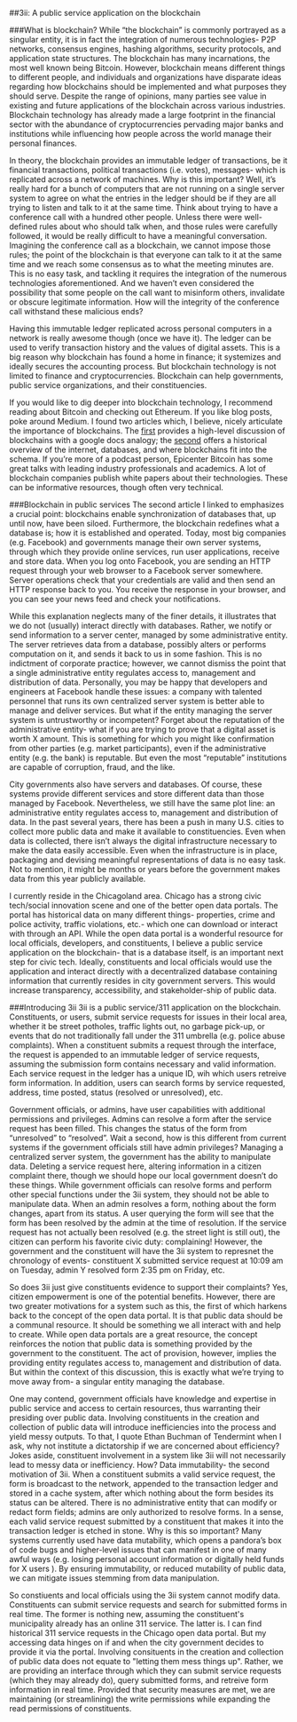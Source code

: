 ##3ii: A public service application on the blockchain

###What is blockchain?
While “the blockchain” is commonly portrayed as a singular entity, it is in fact the integration of numerous technologies- P2P networks, consensus engines, hashing algorithms, security protocols, and application state structures. The blockchain has many incarnations, the most well known being Bitcoin. However, blockchain means different things to different people, and individuals and organizations have disparate ideas regarding how blockchains should be implemented and what purposes they should serve. Despite the range of opinions, many parties see value in existing and future applications of the blockchain across various industries. Blockchain technology has already made a large footprint in the financial sector with the abundance of cryptocurrencies pervading major banks and institutions while influencing how people across the world manage their personal finances. 

In theory, the blockchain provides an immutable ledger of transactions, be it financial transactions, political transactions (i.e. votes), messages- which is replicated across a network of machines. Why is this important? Well, it’s really hard for a bunch of computers that are not running on a single server system to agree on what the entries in the ledger should be if they are all trying to listen and talk to it at the same time. Think about trying to have a conference call with a hundred other people. Unless there were well-defined rules about who should talk when, and those rules were carefully followed, it would be really difficult to have a meaningful conversation. Imagining the conference call as a blockchain, we cannot impose those rules; the point of the blockchain is that everyone can talk to it at the same time and we reach some consensus as to what the meeting minutes are. This is no easy task, and tackling it requires the integration of the numerous technologies aforementioned. And we haven’t even considered the possibility that some people on the call want to misinform others, invalidate or obscure legitimate information. How will the integrity of the conference call withstand these malicious ends?

Having this immutable ledger replicated across personal computers in a network is really awesome though (once we have it). The ledger can be used to verify transaction history and the values of digital assets. This is a big reason why blockchain has found a home in finance; it systemizes and ideally secures the accounting process. But blockchain technology is not limited to finance and cryptocurrencies. Blockchain can help governments, public service organizations, and their constituencies.

If you would like to dig deeper into blockchain technology, I recommend reading about Bitcoin and checking out Ethereum. If you like blog posts, poke around Medium. I found two articles which, I believe, nicely articulate the importance of blockchains. The [first](https://medium.com/@wmougayar/explaining-the-blockchain-via-a-google-docs-analogy-56326b1bbe58#.cc31fdupy) provides a high-level discussion of blockchains with a google docs analogy; the [second](https://medium.com/@ConsenSys/programmable-blockchains-in-context-ethereum-s-future-cd8451eb421e#.n10mf920z) offers a historical overview of the internet, databases, and where blockchains fit into the schema. If you’re more of a podcast person, Epicenter Bitcoin has some great talks with leading industry professionals and academics. A lot of blockchain companies publish white papers about their technologies. These can be informative resources, though often very technical.

###Blockchain in public services
The second article I linked to emphasizes a crucial point: blockchains enable synchronization of databases that, up until now, have been siloed. Furthermore, the blockchain redefines what a database is; how it is established and operated. Today, most big companies (e.g. Facebook) and governments manage their own server systems, through which they provide online services, run user applications, receive and store data. When you log onto Facebook, you are sending an HTTP request through your web browser to a Facebook server somewhere. Server operations check that your credentials are valid and then send an HTTP response back to you. You receive the response in your browser, and you can see your news feed and check your notifications.

While this explanation neglects many of the finer details, it illustrates that we do not (usually) interact directly with databases. Rather, we notify or send information to a server center, managed by some administrative entity. The server retrieves data from a database, possibly alters or performs computation on it, and sends it back to us in some fashion. This is no indictment of corporate practice; however, we cannot dismiss the point that a single administrative entity regulates access to, management and distribution of data. Personally, you may be happy that developers and engineers at Facebook handle these issues: a company with talented personnel that runs its own centralized server system is better able to manage and deliver services. But what if the entity managing the server system is untrustworthy or incompetent? Forget about the reputation of the administrative entity- what if you are trying to prove that a digital asset is worth X amount. This is something for which you might like confirmation from other parties (e.g. market participants), even if the administrative entity (e.g. the bank) is reputable. But even the most “reputable” institutions are capable of corruption, fraud, and the like.

City governments also have servers and databases. Of course, these systems provide different services and store different data than those managed by Facebook. Nevertheless, we still have the same plot line: an administrative entity regulates access to, management and distribution of data. In the past several years, there has been a push in many U.S. cities to collect more public data and make it available to constituencies. Even when data is collected, there isn’t always the digital infrastructure necessary to make the data easily accessible. Even when the infrastructure is in place, packaging and devising meaningful representations of data is no easy task. Not to mention, it might be months or years before the government makes data from this year publicly available. 

I currently reside in the Chicagoland area. Chicago has a strong civic tech/social innovation scene and one of the better open data portals. The portal has historical data on many different things- properties, crime and police activity, traffic violations, etc.- which one can download or interact with through an API. While the open data portal is a wonderful resource for local officials, developers, and constituents, I believe a public service application on the blockchain- that is a database itself, is an important next step for civic tech. Ideally, constituents and local officials would use the application and interact directly with a decentralized database containing information that currently resides in city government servers. This would increase transparency, accessibility, and stakeholder-ship of public data.

###Introducing 3ii
3ii is a public service/311 application on the blockchain. Constituents, or users, submit service requests for issues in their local area, whether it be street potholes, traffic lights out, no garbage pick-up, or events that do not traditionally fall under the 311 umbrella (e.g. police abuse complaints). When a constituent submits a request through the interface, the request is appended to an immutable ledger of service requests, assuming the submission form contains necessary and valid information. Each service request in the ledger has a unique ID, wih which users retreive form information. In addition, users can search forms by service requested, address, time posted, status (resolved or unresolved), etc. 

Government officials, or admins, have user capabilities with additional permissions and privileges. Admins can resolve a form after the service request has been filled. This changes the status of the form from “unresolved” to “resolved”. Wait a second, how is this different from current systems if the government officials still have admin privileges? Managing a centralized server system, the government has the ability to manipulate data. Deleting a service request here, altering information in a citizen complaint there, though we should hope our local government doesn’t do these things. While government officials can resolve forms and perform other special functions under the 3ii system, they should not be able to manipulate data. When an admin resolves a form, nothing about the form changes, apart from its status. A user querying the form will see that the form has been resolved by the admin at the time of resolution. If the service request has not actually been resolved  (e.g. the street light is still out), the citizen can perform his favorite civic duty: complaining! However, the government and the constituent will have the 3ii system to represnet the chronology of events- constituent X submitted service request at 10:09 am on Tuesday, admin Y resolved form 2:35 pm on Friday, etc. 

So does 3ii just give constituents evidence to support their complaints? Yes, citizen empowerment is one of the potential benefits. However, there are two greater motivations for a system such as this, the first of which harkens back to the concept of the open data portal. It is that public data should be a communal resource. It should be something we all interact with and help to create. While open data portals are a great resource, the concept reinforces the notion that public data is something provided by the government to the constituent. The act of provision, however, implies the providing entity regulates access to, management and distribution of data. But within the context of this discussion, this is exactly what we’re trying to move away from- a singular entity managing the database. 

One may contend, government officials have knowledge and expertise in public service and access to certain resources, thus warranting their presiding over public data. Involving constituents in the creation and collection of public data will introduce inefficiencies into the process and yield messy outputs. To that, I quote Ethan Buchman of Tendermint when I ask, why not institute a dictatorship if we are concerned about efficiency? Jokes aside, constituent involvement in a system like 3ii will not necessarily lead to messy data or inefficiency. How? Data immutability- the second motivation of 3ii. When a constituent submits a valid service request, the form is broadcast to the network, appended to the transaction ledger and stored in a cache system, after which nothing about the form besides its status can be altered. There is no administrative entity that can modify or redact form fields; admins are only authorized to resolve forms. In a sense, each valid service request submitted by a constituent that makes it into the transaction ledger is etched in stone. Why is this so important? Many systems currently used have data mutability, which opens a pandora’s box of code bugs and higher-level issues that can manifest in one of many awful ways (e.g. losing personal account information or digitally held funds for X users ). By ensuring immutability, or reduced mutability of public data, we can mitigate issues stemming from data manipulation. 

So constiuents and local officials using the 3ii system cannot modify data. Constituents can submit service requests and search for submitted forms in real time. The former is nothing new, assuming the constituent's municipality already has an online 311 service. The latter is. I can find historical 311 service requests in the Chicago open data portal. But my accessing data hinges on if and when the city government decides to provide it via the portal. Involving consituents in the creation and collection of public data does not equate to "letting them mess things up". Rather, we are providing an interface through which they can submit service requests (which they may already do), query submitted forms, and retreive form information in real time. Provided that security measures are met, we are maintaining (or streamlining) the write permissions while expanding the read permissions of constituents.



